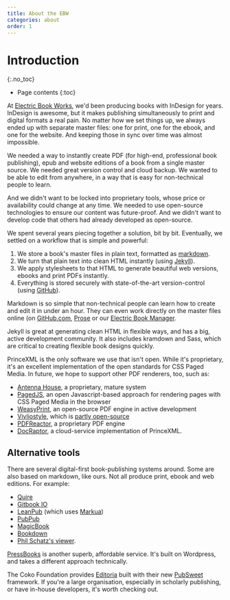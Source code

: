 ```yaml
---
title: About the EBW
categories: about
order: 1
---
```


# Introduction
{:.no_toc}

* Page contents
{:toc}

At [Electric Book Works](https://electricbookworks.com), we'd been producing books with InDesign for years. InDesign is awesome, but it makes publishing simultaneously to print and digital formats a real pain. No matter how we set things up, we always ended up with separate master files: one for print, one for the ebook, and one for the website. And keeping those in sync over time was almost impossible.

We needed a way to instantly create PDF (for high-end, professional book publishing), epub and website editions of a book from a single master source. We needed great version control and cloud backup. We wanted to be able to edit from anywhere, in a way that is easy for non-technical people to learn. 

And we didn't want to be locked into proprietary tools, whose price or availability could change at any time. We needed to use open-source technologies to ensure our content was future-proof. And we didn't want to develop code that others had already developed as open-source.

We spent several years piecing together a solution, bit by bit. Eventually, we settled on a workflow that is simple and powerful:

1.	We store a book's master files in plain text, formatted as [markdown](https://daringfireball.net/projects/markdown/syntax#philosophy).
2.	We turn that plain text into clean HTML instantly (using [Jekyll](https://jekyllrb.com/)).
3.	We apply stylesheets to that HTML to generate beautiful web versions, ebooks and print PDFs instantly.
4.	Everything is stored securely with state-of-the-art version-control (using [GitHub](https://github.com)).

Markdown is so simple that non-technical people can learn how to create and edit it in under an hour. They can even work directly on the master files online (on [GitHub.com](https://github.com), [Prose](https://prose.io/) or our [Electric Book Manager](https://manage.electricbook.works).

Jekyll is great at generating clean HTML in flexible ways, and has a big, active development community. It also includes kramdown and Sass, which are critical to creating flexible book designs quickly.

PrinceXML is the only software we use that isn't open. While it's proprietary, it's an excellent implementation of the open standards for CSS Paged Media. In future, we hope to support other PDF renderers, too, such as:

* [Antenna House](https://www.antennahouse.com/), a proprietary, mature system
* [PagedJS](https://www.pagedjs.org/), an open Javascript-based approach for rendering pages with CSS Paged Media in the browser
* [WeasyPrint](https://weasyprint.org/), an open-source PDF engine in active development
* [Vivliostyle](https://vivliostyle.com/en/), which is [partly open-source](https://github.com/vivliostyle/vivliostyle)
* [PDFReactor](https://www.pdfreactor.com/), a proprietary PDF engine
* [DocRaptor](https://docraptor.com/), a cloud-service implementation of PrinceXML.

## Alternative tools

There are several digital-first book-publishing systems around. Some are also based on markdown, like ours. Not all produce print, ebook and web editions. For example:

* [Quire](https://quire.getty.edu/)
* [Gitbook IO](https://www.gitbook.io/)
* [LeanPub](https://leanpub.com/) (which uses [Markua](https://markua.com/))
* [PubPub](https://www.pubpub.org/)
* [MagicBook](https://github.com/magicbookproject/magicbook)
* [Bookdown](https://bookdown.org/)
* [Phil Schatz's viewer](https://philschatz.com/2014/07/07/tiny-book-reader).

[PressBooks](https://pressbooks.com/) is another superb, affordable service. It's built on Wordpress, and takes a different approach technically.

The Coko Foundation provides [Editoria](https://editoria.pub/) built with their new [PubSweet](https://coko.foundation/resources.html) framework. If you're a large organisation, especially in scholarly publishing, or have in-house developers, it's worth checking out.
